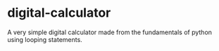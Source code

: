# digital-calculator
A very simple digital calculator made from the fundamentals of python using looping statements.
